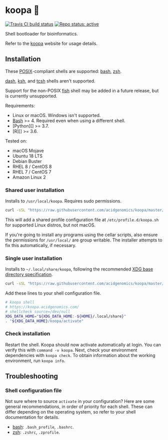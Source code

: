 # koopa 🐢

[![Travis CI build status](https://travis-ci.com/acidgenomics/koopa.svg?branch=master)](https://travis-ci.com/acidgenomics/koopa)
[![Repo status: active](http://www.repostatus.org/badges/latest/active.svg)](http://www.repostatus.org/#active)

Shell bootloader for bioinformatics.

Refer to the [koopa][] website for usage details.

## Installation

These [POSIX][]-compliant shells are supported: [bash][], [zsh][].

[dash][], [ksh][], and [tcsh][] shells aren't supported.

Support for the non-POSIX [fish][] shell may be added in a future release, but
is currently unsupported.

Requirements:

- Linux or macOS. Windows isn't supported.
- [Bash][] >= 4. Required even when using a different shell.
- [Python][] >= 3.7.
- [R][] >= 3.6.

Tested on:

- macOS Mojave
- Ubuntu 18 LTS
- Debian Buster
- RHEL 8 / CentOS 8
- RHEL 7 / CentOS 7
- Amazon Linux 2

### Shared user installation

Installs to `/usr/local/koopa`. Requires sudo permissions.


```sh
curl -sSL "https://raw.githubusercontent.com/acidgenomics/koopa/master/install" | bash -s -- --shared
```

This will add a shared profile configuration file at `/etc/profile.d/koopa.sh` for supported Linux distros, but not macOS.

If you're going to install any programs using the cellar scripts, also ensure the permissions for `/usr/local/` are group writable. The installer attempts to fix this automatically, if necessary.

### Single user installation

Installs to `~/.local/share/koopa`, following the recommended [XDG base directory specification](https://specifications.freedesktop.org/basedir-spec/basedir-spec-latest.html).

```sh
curl -sSL "https://raw.githubusercontent.com/acidgenomics/koopa/master/install" | bash
```

Add these lines to your shell configuration file.

```sh
# koopa shell
# https://koopa.acidgenomics.com/
# shellcheck source=/dev/null
XDG_DATA_HOME="${XDG_DATA_HOME:-${HOME}/.local/share}"
. "${XDG_DATA_HOME}/koopa/activate"
```

### Check installation

Restart the shell. Koopa should now activate automatically at login. You can
verify this with `command -v koopa`. Next, check your environment dependencies
with `koopa check`. To obtain information about the working environment, run
`koopa info`.

## Troubleshooting

### Shell configuration file

Not sure where to source `activate` in your configuration? Here are some general
recommendations, in order of priority for each shell. These can differ depending
on the operating system, so refer to your shell documentation for details.

- [bash][]: `.bash_profile`, `.bashrc`.
- [zsh][]: `.zshrc`, `.zprofile`.

[bash]: https://www.gnu.org/software/bash/  "Bourne Again SHell"
[dash]: https://wiki.archlinux.org/index.php/Dash  "Debian Almquist SHell"
[fish]: https://fishshell.com/  "Friendly Interactive SHell"
[koopa]: https://koopa.acidgenomics.com/
[ksh]: http://www.kornshell.com/  "KornSHell"
[posix]: https://en.wikipedia.org/wiki/POSIX  "Portable Operating System Interface"
[tcsh]: https://en.wikipedia.org/wiki/Tcsh  "TENEX C Shell"
[zsh]: https://www.zsh.org/  "Z SHell"
